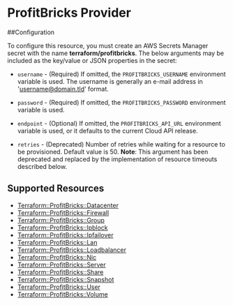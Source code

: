 # ProfitBricks Provider

##Configuration

To configure this resource, you must create an AWS Secrets Manager secret with the name **terraform/profitbricks**. The below arguments may be included as the key/value or JSON properties in the secret:

* `username` - (Required) If omitted, the `PROFITBRICKS_USERNAME` environment variable is used. The username is generally an e-mail address in 'username@domain.tld' format.

* `password` - (Required) If omitted, the `PROFITBRICKS_PASSWORD` environment variable is used.

* `endpoint` - (Optional) If omitted, the `PROFITBRICKS_API_URL` environment variable is used, or it defaults to the current Cloud API release.

* `retries` - (Deprecated) Number of retries while waiting for a resource to be provisioned. Default value is 50. **Note**: This argument has been deprecated and replaced by the implementation of resource timeouts described below.


## Supported Resources

* [Terraform::ProfitBricks::Datacenter](docs/providers/profitbricks/Datacenter.md)
* [Terraform::ProfitBricks::Firewall](docs/providers/profitbricks/Firewall.md)
* [Terraform::ProfitBricks::Group](docs/providers/profitbricks/Group.md)
* [Terraform::ProfitBricks::Ipblock](docs/providers/profitbricks/Ipblock.md)
* [Terraform::ProfitBricks::Ipfailover](docs/providers/profitbricks/Ipfailover.md)
* [Terraform::ProfitBricks::Lan](docs/providers/profitbricks/Lan.md)
* [Terraform::ProfitBricks::Loadbalancer](docs/providers/profitbricks/Loadbalancer.md)
* [Terraform::ProfitBricks::Nic](docs/providers/profitbricks/Nic.md)
* [Terraform::ProfitBricks::Server](docs/providers/profitbricks/Server.md)
* [Terraform::ProfitBricks::Share](docs/providers/profitbricks/Share.md)
* [Terraform::ProfitBricks::Snapshot](docs/providers/profitbricks/Snapshot.md)
* [Terraform::ProfitBricks::User](docs/providers/profitbricks/User.md)
* [Terraform::ProfitBricks::Volume](docs/providers/profitbricks/Volume.md)